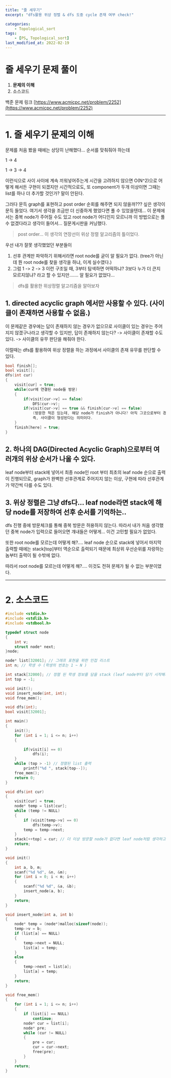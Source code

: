 ```yaml
---
title: "줄 세우기"
excerpt: "dfs활용 위상 정렬 & dfs 도중 cycle 존재 여부 check!"

categories:
    - Topological_sort
tags:
    - [PS, Topological_sort]
last_modified_at: 2022-02-19
---
```

# 줄 세우기 문제 풀이
1. **문제의 이해**
2. 소스코드

백준 문제 링크 [https://www.acmicpc.net/problem/2252](https://www.acmicpc.net/problem/2252)


---


# 1. 줄 세우기 문제의 이해

문제를 처음 봤을 때에는 상당히 난해했다... 순서를 맞춰줘야 하는데

1 -> 4

1 -> 3 -> 4

이런식으로 사이 사이에 계속 끼워넣어주는게 시간을 고려하지 않으면 O(N^2)으로 어떻게 해서든 구현이 되겠지만 시간적으로도, 또 component가 두개 이상이면 그때는 list를 하나 더 추가할 것인가? 말이 안된다.

그러다 문득 graph를 표현하고 post order 순회를 해주면 되지 않을까??? 싶은 생각이 문득 들었다. 여기서 생각을 조금만 더 신중하게 했었다면 풀 수 있었을텐데... 이 문제에서는 중복 node가 주어질 수도 있고 root node가 어디인지 모르니까 이 방법으로는 풀 수 없겠다라고 생각이 들어서... 질문게시판을 커닝했다.

>post order... 이 생각의 연장선이 위상 정렬 알고리즘의 틀이었다.

우선 내가 잘못 생각했었던 부분들이

1. 선후 관계만 파악하기 위해서라면 root node를 굳이 알 필요가 없다. (tree가 아닌데 뭔 root node를 찾을 생각을 하냐, 이게 실수였다.)
2. 그럼 1 -> 2 -> 3 이런 구조일 때, 3부터 탐색하면 어떡하냐? 3보다 누가 더 큰지 모르지않냐? 라고 할 수 있지만....... 알 필요가 없었다...


>dfs를 활용한 위상정렬 알고리즘을 알아보자


## 1. directed acyclic graph 에서만 사용할 수 있다. (사이클이 존재하면 사용할 수 없음.)

이 문제같은 경우에는 답이 존재하지 않는 경우가 없으므로 사이클이 있는 경우는 주어지지 않겠구나라고 생각할 수 있지만, 답이 존재하지 않는다? -> 사이클이 존재할 수도 있다. -> 사이클의 유무 판단을 해줘야 한다.

이럴때는 dfs를 활용하여 위상 정렬을 하는 과정에서 사이클의 존재 유무를 판단할 수 있다.

```c
bool finish[];
bool visit[];
dfs(int cur)
{
    visit[cur] = true;
    while(cur에 연결된 node들 방문)
    {
        if(visit[cur->v] == false)
            DFS(cur->v);
        if(visit[cur->v] == true && finish[cur->v] == false) 
            (방문한 적은 있는데, 해당 node가 finish가 아니다? 아직 그곳으로부터 경로가 진행중이란 소리)
            즉, 사이클이 형성된다는 의미이다.
    }
    finish[here] = true;
}
```

## 2. 하나의 DAG(Directed Acyclic Graph)으로부터 여러개의 위상 순서가 나올 수 있다.

leaf node부터 stack에 넣어서 최종 node인 root 부터 최초의 leaf node 순으로 출력이 진행되므로, graph가 완벽한 선후관계로 주어지지 않는 이상, 구현에 따라 선후관계가 약간씩 다를 수도 있다.


## 3. 위상 정렬은 그냥 dfs다... leaf node라면 stack에 해당 node를 저장하여 선후 순서를 기억하는..

dfs 진행 중에 방문체크를 통해 중복 방문은 허용하지 않는다. 따라서 내가 처음 생각했던 중복 node가 입력으로 들어오면 걔내들은 어떻게... 이건 고민할 필요가 없었다.

또한 root node를 모르는데 어떻게 해?.... leaf node 순으로 stack에 넣어서 마지막 출력할 때에는 stack[top]부터 역순으로 출력되기 때문에 최상위 우선순위를 자랑하는 놈부터 출력이 될 수밖에 없다.

따라서 root node를 모르는데 어떻게 해?.... 이것도 전혀 문제가 될 수 없는 부분이었다.

---

# 2. 소스코드

```c
#include <stdio.h>
#include <stdlib.h>
#include <stdbool.h>

typedef struct node
{
	int v;
	struct node* next;
}node;

node* list[32001]; // 그래프 표현을 위한 인접 리스트
int n; // 학생 수 (학생의 번호는 1 ~ N )

int stack[32000]; // 정렬 된 학생 정보를 담을 stack (leaf node부터 담기 시작해서 root부터 출력해야 하니까)
int top = -1;

void init();
void insert_node(int, int);
void free_mem();

void dfs(int);
bool visit[32001];

int main()
{
	init();
	for (int i = 1; i <= n; i++)
	{

		if(visit[i] == 0)
			dfs(i);
	}
	while (top > -1) // 정렬된 list 출력
		printf("%d ", stack[top--]);
	free_mem();
	return 0;
}

void dfs(int cur)
{
	visit[cur] = true;
	node* temp = list[cur];
	while (temp != NULL)
	{
		if (visit[temp->v] == 0)
			dfs(temp->v);
		temp = temp->next;
	}
	stack[++top] = cur; // 더 이상 방문할 node가 없다면 leaf node처럼 생각하고 stack에 넣어주기
	return;
}

void init()
{
	int a, b, m;
	scanf("%d %d", &n, &m);
	for (int i = 0; i < m; i++)
	{
		scanf("%d %d", &a, &b);
		insert_node(a, b);
	}
	return;
}

void insert_node(int a, int b)
{
	node* temp = (node*)malloc(sizeof(node));
	temp->v = b;
	if (list[a] == NULL)
	{
		temp->next = NULL;
		list[a] = temp;
	}
	else
	{
		temp->next = list[a];
		list[a] = temp;
	}
	return;
}

void free_mem()
{
	for (int i = 1; i <= n; i++)
	{
		if (list[i] == NULL)
			continue;
		node* cur = list[i];
		node* pre;
		while (cur != NULL)
		{
			pre = cur;
			cur = cur->next;
			free(pre);
		}
	}
	return;
}
```
